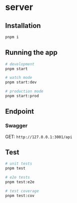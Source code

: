 # server

## Installation

```bash
pnpm i
```

## Running the app

```bash
# development
pnpm start

# watch mode
pnpm start:dev

# production mode
pnpm start:prod
```

## Endpoint

### Swagger

GET: `http://127.0.0.1:3001/api`

## Test

```bash
# unit tests
pnpm test

# e2e tests
pnpm test:e2e

# test coverage
pnpm test:cov
```
